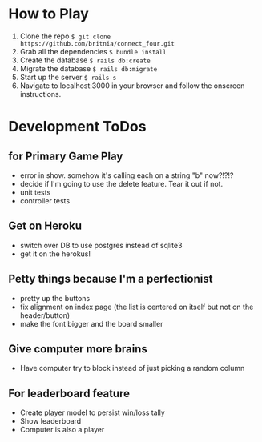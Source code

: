 # How to Play
1. Clone the repo `$ git clone https://github.com/britnia/connect_four.git`
2. Grab all the dependencies `$ bundle install`
3. Create the database `$ rails db:create`
4. Migrate the database `$ rails db:migrate`
5. Start up the server `$ rails s`
6. Navigate to localhost:3000 in your browser and follow the onscreen instructions.

# Development ToDos
## for Primary Game Play
* error in show. somehow it's calling each on a string "b" now?!?!?
* decide if I'm going to use the delete feature. Tear it out if not.
* unit tests
* controller tests

## Get on Heroku
* switch over DB to use postgres instead of sqlite3
* get it on the herokus!

## Petty things because I'm a perfectionist
* pretty up the buttons
* fix alignment on index page (the list is centered on itself but not on the header/button)
* make the font bigger and the board smaller

## Give computer more brains
* Have computer try to block instead of just picking a random column

## For leaderboard feature
* Create player model to persist win/loss tally
* Show leaderboard
* Computer is also a player
